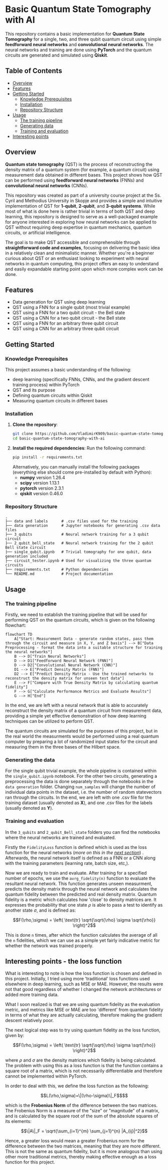 # Basic Quantum State Tomography with AI

This repository contains a basic implementation for **Quantum State Tomography** for a single, two, and three qubit quantum circuit
using simple **feedforward neural networks** and **convolutional neural networks**.
The neural networks and training are done using **PyTorch** and the quantum circuits are generated and simulated using **Qiskit**.

## Table of Contents
- [Overview](#overview)
- [Features](#features)
- [Getting Started](#getting-started)
  - [Knowledge Prerequisites](#knowledge-prerequisites)
  - [Installation](#installation)
  - [Repository Structure](#repository-structure)
- [Usage](#usage)
	- [The training pipeline](#the-training-pipeline)
	- [Generating data](#generating-data)
	- [Training and evaluation](#training-and-evaluation)
- [Interesting points](#interesting-points)

## Overview
**Quantum state tomography** (QST) is the process of reconstructing the density matrix of a quantum system (for example, a quantum circuit) using measurement data obtained in different bases. This project shows how QST can be performed using **feedforward neural networks** (FNNs) and **convolutional neural networks** (CNNs).

This repository was created as part of a university course project at the Ss. Cyril and Methodius University in Skopje and provides a simple and intuitive implementation of QST for **1-qubit**, **2-qubit**, and **3-qubit systems**. While most of what is done here is rather trivial in terms of both QST and deep learning, this repository is designed to serve as a well-packaged example for anyone interested in exploring how neural networks can be applied to QST without requiring deep expertise in quantum mechanics, quantum circuits, or artificial intelligence.

The goal is to make QST accessible and comprehensible through **straightforward code and examples**, focusing on delivering the basic idea in a relatively clean and minimalistic manner. Whether you're a beginner curious about QST or an enthusiast looking to experiment with neural networks in quantum computing, this project offers an easy to understand and easily expandable starting point upon which more complex work can be done.

## Features
- Data generation for QST using deep learning
- QST using a FNN for a single qubit (most trivial example)
- QST using a FNN for a two qubit circuit - the Bell state
- QST using a CNN for a two qubit circuit - the Bell state
- QST using a FNN for an arbitrary three qubit circuit
- QST using a CNN for an arbitrary three qubit circuit

## Getting Started
### Knowledge Prerequisites
This project assumes a basic understanding of the following:
- deep learning (specifically FNNs, CNNs, and the gradient descent training process) within PyTorch
- QST and its purpose
- Defining quantum circuits within Qiskit
- Measuring quantum circuits in different bases

### Installation
1. **Clone the repository**:
   ```bash
   git clone https://github.com/VladimirK909/basic-quantum-state-tomography-with-ai.git
   cd basic-quantum-state-tomography-with-ai
   ```
2. **Install the required dependencies**:
Run the following command:
   ```bash
   pip install -r requirements.txt
   ```
	Alternatively, you can manually install the following packages (everything else should come pre-installed by default with Python):
	- **numpy** version 1.26.4
	- **scipy** version 1.13.1
	- **pytorch** version 2.3.1
	- **qiskit** version 0.46.0 
### Repository Structure
```
.
├── data and labels      # .csv files used for the training
├── data generation      # Jupyter notebooks for generating .csv data files
├── 3_qubits             # Neural network training for a 3 qubit circuit
├── 2_qubit_bell_state   # Neural network training for the 2 qubit Bell state circuit
├── single_qubit.ipynb   # Trivial tomography for one qubit, data generation included
├── circuit_tester.ipynb # Used for visualizing the three quantum circuits
├── requirements.txt     # Python dependencies
└── README.md            # Project documentation
```

## Usage

### The training pipeline
Firstly, we need to establish the training pipeline that will be used for performing QST on the quantum circuits, which is given on the following flowchart:
```mermaid
flowchart TD
    A["Start: Measurement Data - generate random states, pass them through the circuit and measure in X, Y, and Z basis"] --> B["Data Preprocessing - format the data into a suitable structure for training the neural networks"]
    B --> D["Train Neural Networks"]
    D --> D1["Feedforward Neural Network (FNN)"]
    D --> D2["Convolutional Neural Network (CNN)"]
    D1 --> E["Predict Density Matrix (FNN)"]
    D2 --> E["Predict Density Matrix - Use the trained networks to reconstruct the density matrix for unseen test data"]
    E --> F["Compare with True Density Matrix by calculating quantum fidelity"]
    F --> G["Calculate Performance Metrics and Evaluate Results"]
    G --> H["End"]
```
In the end, we are left with a neural network that is able to accurately reconstruct the density matrix of a quantum circuit from measurement data, providing a simple yet effective demonstration of how deep learning techniques can be utilized to perform QST.

The quantum circuits are simulated for the purposes of this project, but in the real world the measurments would be performed using a real quantum computer by preparing a lot of randomized input states for the circuit and measuring them in the three bases of the Hilbert space.

### Generating the data
For the single qubit trivial example, the whole pipeline is contained within the `single_qubit.ipynb` notebook. For the other two circuits, generating a preprocessing the data is done separately through the notebooks in the `data generation` folder. Changing `num_samples`
will change the number of individual data points in the dataset, i.e. the number of random statevectors ran through the circuits. In the end, we are left with one .csv file for the training dataset (usually denoted as **X**), and one .csv files for the labels (usually denoted as **Y**).
### Training and evaluation
In the `3_qubits` and `2_qubit_Bell_state` folders you can find the notebooks where the neural networks are trained and evaluated.

Firstly the `FidelityLoss` function is defined which is used as the loss function for the neural networks (*more on this in the [next section](#interesting-points)*) . Afterwards, the neural network itself is defined as a FNN or a CNN along with the training parameters (learning rate, batch size, etc,).

Now we are ready to train and evaluate. After training for a specified number of epochs, we use the `avrg_fidelity(n)` function to evaluate the resultant neural network. This function generates unseen measurment, predicts the density matrix through the neural network and calculates the quantum fidelity between the predicted and real density matrix. Quantum fidelity is a metric which calculates how 'close' to density matrices are. It expresses the probability that one state $\rho$ is able to pass a test to identify as another state $\sigma$, and is defined as:
```math
F(\rho,\sigma) = \left( \text{tr} \sqrt{\sqrt{\rho} \sigma \sqrt{\rho}} \right)^2
```

This is done `n` times, after which the function calculates the average of all the `n` fidelities, which we can use as a simple yet fairly indicative metric for whether the network was trained properly.

## Interesting points - the loss function
 What is interesting to note is how the loss function is chosen and defined in this project. Initially, I tried using more 'traditional' loss functions used elsewhere in deep learning, such as MSE or MAE. However, the results were not that good regardless of whether I changed the network architectures or added more training data.

What I soon realized is that we are using quantum fidelity as the evaluation metric, and metrics like MSE or MAE are too 'different' from quantum fidelity in terms of what they are actually calculating, therefore making the gradient descent relatively poor.

The next logical step was to try using quantum fidelity as the loss function, given by:
```math
F(\rho,\sigma) = \left( \text{tr} \sqrt{\sqrt{\rho} \sigma \sqrt{\rho}} \right)^2
```

where $\rho$ and $\sigma$ are the density matrices which fidelity is being calculated. The problem with using this as a loss function is that the function contains a square root of a matrix, which is not necessarily differentiable and therefore cannot be implemented within PyTorch.

In order to deal with this, we define the loss function as the following: 
```math
L(\rho,\sigma)=\|(\rho-\sigma)\|_F$$
``` 
which is the **Frobenius Norm** of the difference between the two matrices. The Frobenius Norm is a measure of the "size" or "magnitude" of a matrix, and is calculated by the square root of the sum of the absolute squares of its elements:
```math
\|A\|_F = \sqrt{\sum_{i=1}^{m} \sum_{j=1}^{n} |A_{ij}|^2}
```
Hence, a greater loss would mean a greater Frobenius norm for the difference between the two matrices, meaning that they are more different. This is not the same as quantum fidelity, but it is more analogous than using other more traditional metrics, thereby making effective enough as a loss function for this project.